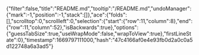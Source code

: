 {"filter":false,"title":"README.md","tooltip":"/README.md","undoManager":{"mark":-1,"position":-1,"stack":[]},"ace":{"folds":[],"scrolltop":0,"scrollleft":0,"selection":{"start":{"row":11,"column":8},"end":{"row":11,"column":52},"isBackwards":true},"options":{"guessTabSize":true,"useWrapMode":false,"wrapToView":true},"firstLineState":0},"timestamp":1669797111000,"hash":"47c4166af0e4e93fb0d2a0c0a5d122748a6a3ad5"}